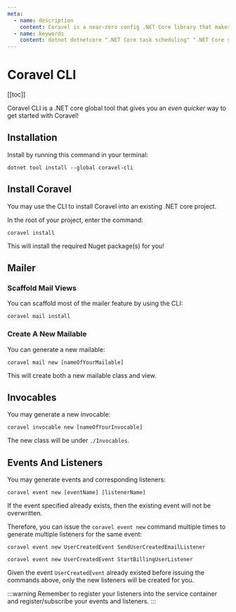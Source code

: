 ```yaml
---
meta:
  - name: description
    content: Coravel is a near-zero config .NET Core library that makes Task Scheduling, Caching, Queuing, Mailing, Event Broadcasting (and more) a breeze!
  - name: keywords
    content: dotnet dotnetcore ".NET Core task scheduling" ".NET Core scheduler" ".NET Core framework" ".NET Core Queue" ".NET Core Queuing" ".NET Core Caching" Coravel
---
```


# Coravel CLI

[[toc]]

Coravel CLI is a .NET core global tool that gives you an _even quicker_ way to get started with Coravel!

## Installation

Install by running this command in your terminal:

`dotnet tool install --global coravel-cli`

## Install Coravel

You may use the CLI to install Coravel into an existing .NET core project.

In the root of your project, enter the command:

`coravel install`

This will install the required Nuget package(s) for you!

## Mailer

### Scaffold Mail Views

You can scaffold most of the mailer feature by using the CLI:

`coravel mail install`

### Create A New Mailable

You can generate a new mailable:

`coravel mail new [nameOfYourMailable]`

This will create both a new mailable class and view.

## Invocables

You may generate a new invocable:

`coravel invocable new [nameOfYourInvocable]`

The new class will be under `./Invocables`.

## Events And Listeners

You may generate events and corresponding listeners:

`coravel event new [eventName] [listenerName]`

If the event specified already exists, then the existing event will not be overwritten.

Therefore, you can issue the `coravel event new` command multiple times to generate multiple
listeners for the same event:

`coravel event new UserCreatedEvent SendUserCreatedEmailListener`

`coravel event new UserCreatedEvent StartBillingUserListener`

Given the event `UserCreatedEvent` already existed before issuing the commands above, only the new listeners will be created for you.

:::warning
Remember to register your listeners into the service container and register/subscribe your events and listeners.
:::
